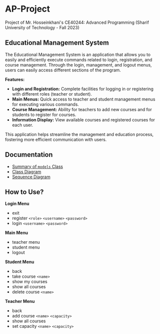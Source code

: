 # AP-Project
Project of Mr. Hosseinkhani's CE40244: Advanced Programming (Sharif University of Technology - Fall 2023)

## Educational Management System

The Educational Management System is an application that allows you to easily and efficiently execute commands related to login, registration, and course management. Through the login, management, and logout menus, users can easily access different sections of the program.

**Features:**
- **Login and Registration:** Complete facilities for logging in or registering with different roles (teacher or student).
- **Main Menus:** Quick access to teacher and student management menus for executing various commands.
- **Course Management:** Ability for teachers to add new courses and for students to register for courses.
- **Information Display:** View available courses and registered courses for each user.

This application helps streamline the management and education process, fostering more efficient communication with users.
## Documentation
- [Summary of `models` Class](https://moeeinaali.github.io/AP-Project)
- [Class Diagram](https://github.com/MoeeinAali/AP-Project/blob/main/Diagrams/ClassDiagram/README.md)
- [Sequence Diagram](https://github.com/MoeeinAali/AP-Project/blob/main/Diagrams/SequenceDiagram/README.md)
 

## How to Use?
**Login Menu**
- exit
- register `<role>` `<username>` `<password>`
- login `<username>` `<password>`

**Main Menu**
- teacher menu
- student menu
- logout

**Student Menu**
- back
- take course `<name>`
- show my courses
- show all courses
- delete course `<name>`

**Teacher Menu**
- back
- add course `<name>` `<capacity>`
- show all courses
- set capacity `<name>` `<capacity>`

